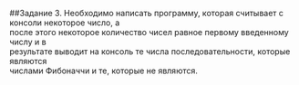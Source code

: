 ##Задание 3.
Необходимо написать программу, которая считывает с консоли некоторое число, а </br>
после этого некоторое количество чисел равное первому введенному числу и в </br>
результате выводит на консоль те числа последовательности, которые являются </br>
числами Фибоначчи и те, которые не являются. </br>
